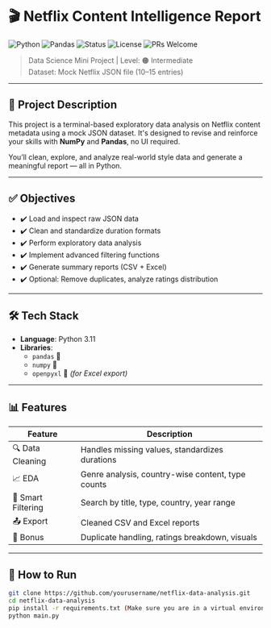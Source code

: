 # 🎬 Netflix Content Intelligence Report

![Python](https://img.shields.io/badge/Python-3.11-blue?logo=python)
![Pandas](https://img.shields.io/badge/Pandas-Data_Analysis-150458?logo=pandas&logoColor=white)
![Status](https://img.shields.io/badge/Status-In%20Progress-orange)
![License](https://img.shields.io/badge/License-MIT-brightgreen)
![PRs Welcome](https://img.shields.io/badge/PRs-Welcome-purple)

> Data Science Mini Project | Level: 🟠 Intermediate  
> Dataset: Mock Netflix JSON file (10–15 entries)

---

## 📁 Project Description

This project is a terminal-based exploratory data analysis on Netflix content metadata using a mock JSON dataset. It's designed to revise and reinforce your skills with **NumPy** and **Pandas**, no UI required.

You’ll clean, explore, and analyze real-world style data and generate a meaningful report — all in Python.

---

## ✅ Objectives

- ✔️ Load and inspect raw JSON data  
- ✔️ Clean and standardize duration formats  
- ✔️ Perform exploratory data analysis  
- ✔️ Implement advanced filtering functions  
- ✔️ Generate summary reports (CSV + Excel)  
- ✔️ Optional: Remove duplicates, analyze ratings distribution

---

## 🛠️ Tech Stack

- **Language**: Python 3.11  
- **Libraries**:  
  - `pandas` 🐼  
  - `numpy` 🔢  
  - `openpyxl` 📄 *(for Excel export)*  

---

## 📊 Features

| Feature | Description |
|--------|-------------|
| 🔍 Data Cleaning | Handles missing values, standardizes durations |
| 📈 EDA | Genre analysis, country-wise content, type counts |
| 🧠 Smart Filtering | Search by title, type, country, year range |
| 📤 Export | Cleaned CSV and Excel reports |
| 🧹 Bonus | Duplicate handling, ratings breakdown, visuals |

---

## 🚀 How to Run

```bash
git clone https://github.com/yourusername/netflix-data-analysis.git
cd netflix-data-analysis
pip install -r requirements.txt (Make sure you are in a virtual environment especially if you are a linux user)
python main.py